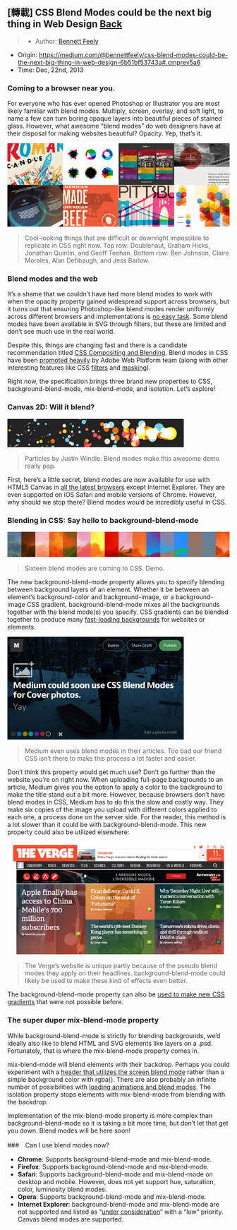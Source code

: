 ## [轉載] CSS Blend Modes could be the next big thing in Web Design [Back](./../post.md)

> - Author: [Bennett Feely](https://medium.com/@bennettfeely)
- Origin: https://medium.com/@bennettfeely/css-blend-modes-could-be-the-next-big-thing-in-web-design-6b51bf53743a#.cmprev5a6
- Time: Dec, 22nd, 2013

### Coming to a browser near you.

For everyone who has ever opened Photoshop or Illustrator you are most likely familiar with blend modes. Multiply, screen, overlay, and soft light, to name a few can turn boring opaque layers into beautiful pieces of stained glass. However, what awesome “blend modes” do web designers have at their disposal for making websites beautiful? Opacity. Yep, that’s it.

![](./1.png)

> Cool-looking things that are difficult or downright impossible to replicate in CSS right now. Top row: Doublenaut, Graham Hicks, Jonathan Quintin, and Geoff Teehan. Bottom row: Ben Johnson, Claire Morales, Alan Defibaugh, and Jess Barlow.

### Blend modes and the web

It’s a shame that we couldn’t have had more blend modes to work with when the opacity property gained widespread support across browsers, but it turns out that ensuring Photoshop-like blend modes render uniformly across different browsers and implementations is [no easy task](http://dbaron.org/log/20130306-compositing-blending). Some blend modes have been available in SVG through filters, but these are limited and don’t see much use in the real world.

Despite this, things are changing fast and there is a candidate recommendation titled [CSS Compositing and Blending](http://dev.w3.org/fxtf/compositing-1/). Blend modes in CSS have been [promoted heavily](http://html.adobe.com/webplatform/graphics/blendmodes/) by Adobe Web Platform team (along with other interesting features like CSS [filters](http://blogs.adobe.com/webplatform/category/features/css-custom-filters/) and [masking](http://blogs.adobe.com/webplatform/category/features/masking/)).

Right now, the specification brings three brand new properties to CSS, background-blend-mode, mix-blend-mode, and isolation. Let’s explore!

### Canvas 2D: Will it blend?

![](./2.png)

> Particles by Justin Windle. Blend modes make this awesome demo really pop.

First, here’s a little secret, blend modes are now available for use with HTML5 Canvas in [all the latest browsers](http://caniuse.com/canvas-blending) except Internet Explorer. They are even supported on iOS Safari and mobile versions of Chrome. However, why should we stop there? Blend modes would be incredibly useful in CSS.

### Blending in CSS: Say hello to background-blend-mode

![](./3.png)

> Sixteen blend modes are coming to CSS. Demo.

The new background-blend-mode property allows you to specify blending between background layers of an element. Whether it be between an element’s background-color and background-image, or a background-image CSS gradient, background-blend-mode mixes all the backgrounds together with the blend mode(s) you specify. CSS gradients can be blended together to produce many [fast-loading backgrounds](http://bennettfeely.com/gradients) for websites or elements.

![](./4.png)

> Medium even uses blend modes in their articles. Too bad our friend CSS isn’t there to make this process a lot faster and easier.

Don’t think this property would get much use? Don’t go further than the website you’re on right now. When uploading full-page backgrounds to an article, Medium gives you the option to apply a color to the background to make the title stand out a bit more. However, because browsers don’t have blend modes in CSS, Medium has to do this the slow and costly way. They make six copies of the image you upload with different colors applied to each one, a process done on the server side. For the reader, this method is a lot slower than it could be with background-blend-mode. This new property could also be utilized elsewhere:

![](./5.png)

> The Verge’s website is unique partly because of the pseudo blend modes they apply on their headlines. background-blend-mode could likely be used to make these kind of effects even better.

The background-blend-mode property can also be [used to make new CSS gradients](http://bennettfeely.com/gradients/) that were not possible before.

### The super duper mix-blend-mode property

While background-blend-mode is strictly for blending backgrounds, we’d ideally also like to blend HTML and SVG elements like layers on a .psd. Fortunately, that is where the mix-blend-mode property comes in.

mix-blend-mode will blend elements with their backdrop. Perhaps you could experiment with a [header that utilizes the screen blend mode](http://codepen.io/bennettfeely/pen/oCHAf) rather than a simple background color with rgba(). There are also probably an infinite number of possibilities with [loading animations and blend modes](http://codepen.io/bennettfeely/pen/Cvcyi). The isolation property stops elements with mix-blend-mode from blending with the backdrop.

Implementation of the mix-blend-mode property is more complex than background-blend-mode so it is taking a bit more time, but don’t let that get you down. Blend modes will be here soon!

###　Can I use blend modes now?

- **Chrome**: Supports background-blend-mode and mix-blend-mode.
- **Firefox**: Supports background-blend-mode and mix-blend-mode.
- **Safari**: Supports background-blend-mode and mix-blend-mode on desktop and mobile. However, does not yet support hue, saturation, color, luminosity blend modes.
- **Opera**: Supports background-blend-mode and mix-blend-mode.
- **Internet Explorer**: background-blend-mode and mix-blend-mode are not supported and listed as “[under consideration](https://dev.windows.com/en-us/microsoft-edge/platform/status/backgroundblendmode?filter=f3f0000bf&search=blend)” with a “low” priority. Canvas blend modes are supported.